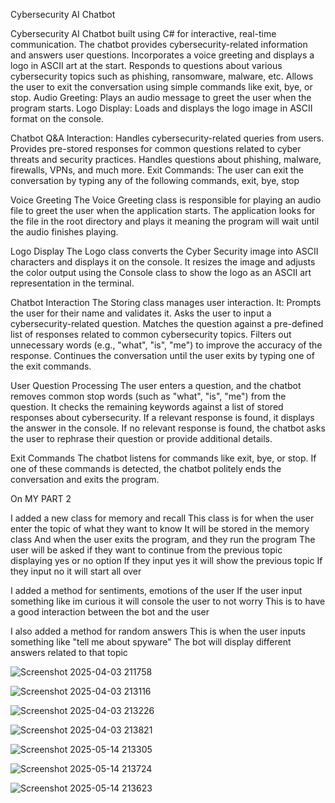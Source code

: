 Cybersecurity AI Chatbot

Cybersecurity AI Chatbot built using C# for interactive, real-time communication.
The chatbot provides cybersecurity-related information and answers user questions.
Incorporates a voice greeting and displays a logo in ASCII art at the start.
Responds to questions about various cybersecurity topics such as phishing, ransomware, malware, etc.
Allows the user to exit the conversation using simple commands like exit, bye, or stop.
Audio Greeting: Plays an audio message to greet the user when the program starts.
Logo Display: Loads and displays the logo image in ASCII format on the console.

Chatbot Q&A Interaction:
Handles cybersecurity-related queries from users.
Provides pre-stored responses for common questions related to cyber threats and security practices.
Handles questions about phishing, malware, firewalls, VPNs, and much more.
Exit Commands: The user can exit the conversation by typing any of the following commands, exit, bye, stop

Voice Greeting
The Voice Greeting class is responsible for playing an audio file to greet the user when the application starts.
The application looks for the file in the root directory and plays it meaning the program will wait until the audio finishes playing.

Logo Display
The Logo class converts the Cyber Security image into ASCII characters and displays it on the console.
It resizes the image and adjusts the color output using the Console class to show the logo as an ASCII art representation in the terminal.

Chatbot Interaction
The Storing class manages user interaction. It:
Prompts the user for their name and validates it.
Asks the user to input a cybersecurity-related question.
Matches the question against a pre-defined list of responses related to common cybersecurity topics.
Filters out unnecessary words (e.g., "what", "is", "me") to improve the accuracy of the response.
Continues the conversation until the user exits by typing one of the exit commands.

User Question Processing
The user enters a question, and the chatbot removes common stop words (such as "what", "is", "me") from the question.
It checks the remaining keywords against a list of stored responses about cybersecurity.
If a relevant response is found, it displays the answer in the console.
If no relevant response is found, the chatbot asks the user to rephrase their question or provide additional details.

Exit Commands
The chatbot listens for commands like exit, bye, or stop.
If one of these commands is detected, the chatbot politely ends the conversation and exits the program.

On MY PART 2

I added a new class for memory and recall 
This class is for when the user enter the topic of what they want to know
It will be stored in the memory class
And when the user exits the program, and they run the program 
The user will be asked if they want to continue from the previous topic displaying yes or no option
If they input yes it will show the previous topic
If they input no it will start all over

I added a method for sentiments, emotions of the user
If the user input something like im curious it will console the user to not worry
This is to have a good interaction between the bot and the user

I also added a method for random answers 
This is when the user inputs something like "tell me about spyware"
The bot will display different answers related to that topic

![Screenshot 2025-04-03 211758](https://github.com/user-attachments/assets/cebb59bf-f155-408d-be28-9d83aa08dcac)


![Screenshot 2025-04-03 213116](https://github.com/user-attachments/assets/2a4a2ca1-4533-4b0a-a1b5-1555a50f928b)


![Screenshot 2025-04-03 213226](https://github.com/user-attachments/assets/16afa99c-1f7a-40de-8b88-59a09221384b)


![Screenshot 2025-04-03 213821](https://github.com/user-attachments/assets/ab1dddbc-3d77-4d2b-8a42-9ae5124fc594)


![Screenshot 2025-05-14 213305](https://github.com/user-attachments/assets/d9b28076-06ea-4ba0-bb99-c5fd0c953f57)

![Screenshot 2025-05-14 213724](https://github.com/user-attachments/assets/0125ae97-8a3c-4df2-9899-80a6489fe04d)

![Screenshot 2025-05-14 213623](https://github.com/user-attachments/assets/fe10fe15-73c6-4df3-a859-5a6f2a564f66)




